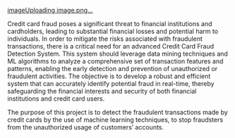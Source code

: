 [image](https://github.com/s1dhuman/credit-card-fraudulent-detection-system/assets/94555274/c6796430-7bbb-44b8-bfd4-36a38b46ad04)[Uploading image.png…]()



Credit card fraud poses a significant threat to financial institutions and cardholders, leading to substantial financial losses and potential harm to individuals. 
In order to mitigate the risks associated with fraudulent transactions, there is a critical need for an advanced Credit Card Fraud Detection System. 
This system should leverage data mining techniques and ML algorithms to analyze a comprehensive set of transaction features and patterns, enabling the early detection and prevention of unauthorized or fraudulent activities. 
The objective is to develop a robust and efficient system that can accurately identify potential fraud in real-time, thereby safeguarding the financial interests and security of both financial institutions and credit card users.

The purpose of this project is to detect the fraudulent transactions made by credit cards by the use of machine learning techniques, to stop fraudsters from the unauthorized usage of customers’ 
accounts.
